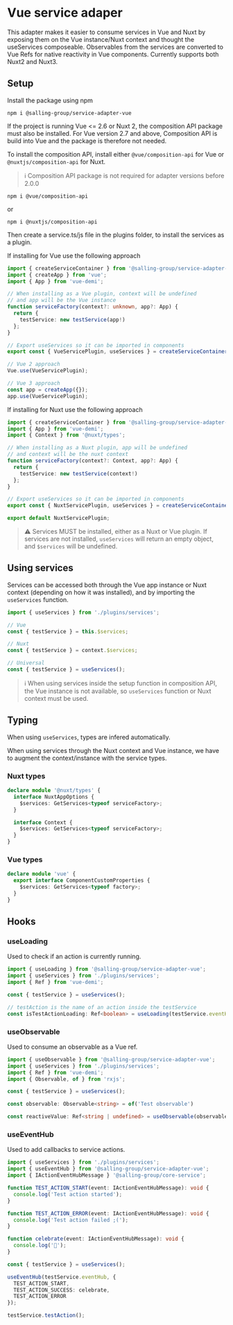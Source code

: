 # Vue service adaper
This adapter makes it easier to consume services in Vue and Nuxt by exposing them on the Vue instance/Nuxt context and thought the useServices composeable. Observables from the services are converted to Vue Refs for native reactivity in Vue components. Currently supports both Nuxt2 and Nuxt3.

## Setup
Install the package using npm

```
npm i @salling-group/service-adapter-vue
```

If the project is running Vue <= 2.6 or Nuxt 2, the composition API package must also be installed. For Vue version 2.7 and above, Composition API is build into Vue and the package is therefore not needed.

To install the composition API, install either `@vue/composition-api` for Vue or `@nuxtjs/composition-api` for Nuxt.

> :information_source: Composition API package is not required for adapter versions before 2.0.0

```
npm i @vue/composition-api
```
or
```
npm i @nuxtjs/composition-api
```

Then create a service.ts/js file in the plugins folder, to install the services as a plugin.

If installing for Vue use the following approach
``` TypeScript
import { createServiceContainer } from '@salling-group/service-adapter-vue';
import { createApp } from 'vue';
import { App } from 'vue-demi';

// When installing as a Vue plugin, context will be undefined
// and app will be the Vue instance
function serviceFactory(context?: unknown, app?: App) {
  return {
    testService: new testService(app!)
  };
}

// Export useServices so it can be imported in components
export const { VueServicePlugin, useServices } = createServiceContainer(serviceFactory);

// Vue 2 approach
Vue.use(VueServicePlugin);

// Vue 3 approach
const app = createApp({});
app.use(VueServicePlugin);
```

If installing for Nuxt use the following approach
``` TypeScript
import { createServiceContainer } from '@salling-group/service-adapter-vue';
import { App } from 'vue-demi';
import { Context } from '@nuxt/types';

// When installing as a Nuxt plugin, app will be undefined
// and context will be the nuxt context
function serviceFactory(context?: Context, app?: App) {
  return {
    testService: new testService(context!)
  };
}

// Export useServices so it can be imported in components
export const { NuxtServicePlugin, useServices } = createServiceContainer(serviceFactory);

export default NuxtServicePlugin;
```

> :warning: Services MUST be installed, either as a Nuxt or Vue plugin. If services are not installed, `useServices` will return an empty object, and `$services` will be undefined.

## Using services

Services can be accessed both through the Vue app instance or Nuxt context (depending on how it was installed), and by importing the `useServices` function.

``` TypeScript
import { useServices } from './plugins/services';

// Vue
const { testService } = this.$services;

// Nuxt
const { testService } = context.$services;

// Universal
const { testService } = useServices();
```

> :information_source: When using services inside the setup function in composition API, the Vue instance is not available, so `useServices` function or Nuxt context must be used.

## Typing

When using `useServices`, types are infered automatically.

When using services through the Nuxt context and Vue instance, we have to augment the context/instance with the service types.

### Nuxt types

``` TypeScript
declare module '@nuxt/types' {
  interface NuxtAppOptions {
    $services: GetServices<typeof serviceFactory>;
  }

  interface Context {
    $services: GetServices<typeof serviceFactory>;
  }
}
```

### Vue types

``` TypeScript
declare module 'vue' {
  export interface ComponentCustomProperties {
    $services: GetServices<typeof factory>;
  }
}
```
## Hooks

### useLoading

Used to check if an action is currently running.

``` TypeScript
import { useLoading } from '@salling-group/service-adapter-vue';
import { useServices } from './plugins/services';
import { Ref } from 'vue-demi';

const { testService } = useServices();

// testAction is the name of an action inside the testService
const isTestActionLoading: Ref<boolean> = useLoading(testService.eventHub, 'testAction');
```
### useObservable

Used to consume an observable as a Vue ref.

``` TypeScript
import { useObservable } from '@salling-group/service-adapter-vue';
import { useServices } from './plugins/services';
import { Ref } from 'vue-demi';
import { Observable, of } from 'rxjs';

const { testService } = useServices();

const observable: Observable<string> = of('Test observable')

const reactiveValue: Ref<string | undefined> = useObservable(observable);
```

### useEventHub

Used to add callbacks to service actions.

``` TypeScript
import { useServices } from './plugins/services';
import { useEventHub } from '@salling-group/service-adapter-vue';
import { IActionEventHubMessage } '@salling-group/core-service';

function TEST_ACTION_START(event: IActionEventHubMessage): void {
  console.log('Test action started');
}

function TEST_ACTION_ERROR(event: IActionEventHubMessage): void {
  console.log('Test action failed ;(');
}

function celebrate(event: IActionEventHubMessage): void {
  console.log('🎉');
}

const { testService } = useServices();

useEventHub(testService.eventHub, {
  TEST_ACTION_START,
  TEST_ACTION_SUCCESS: celebrate,
  TEST_ACTION_ERROR
});

testService.testAction();
```